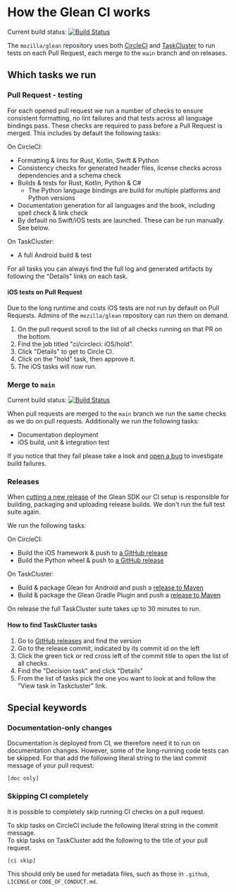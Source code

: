 # How the Glean CI works

Current build status: [![Build Status](https://img.shields.io/circleci/build/github/mozilla/glean/main)](https://circleci.com/gh/mozilla/glean)

The `mozilla/glean` repository uses both [CircleCI] and [TaskCluster] to run tests on each Pull Request,
each merge to the `main` branch and on releases.

## Which tasks we run

### Pull Request - testing

For each opened pull request we run a number of checks to ensure consistent formatting, no lint failures and that tests across all language bindings pass.
These checks are required to pass before a Pull Request is merged.
This includes by default the following tasks:

On CircleCI:

* Formatting & lints for Rust, Kotlin, Swift & Python
* Consistency checks for generated header files, license checks across dependencies and a schema check
* Builds & tests for Rust, Kotlin, Python & C#
    * The Python language bindings are build for multiple platforms and Python versions
* Documentation generation for all languages and the book, including spell check & link check
* By default no Swift/iOS tests are launched. These can be run manually. See below.

On TaskCluster:

* A full Android build & test

For all tasks you can always find the full log and generated artifacts by following the "Details" links on each task.

#### iOS tests on Pull Request

Due to the long runtime and costs iOS tests are not run by default on Pull Requests.
Admins of the `mozilla/glean` repository can run them on demand.

1. On the pull request scroll to the list of all checks running on that PR on the bottom.
2. Find the job titled "ci/circleci: iOS/hold".
3. Click "Details" to get to Circle CI.
4. Click on the "hold" task, then approve it.
5. The iOS tasks will now run.

### Merge to `main`

Current build status: [![Build Status](https://img.shields.io/circleci/build/github/mozilla/glean/main)](https://circleci.com/gh/mozilla/glean)

When pull requests are merged to the `main` branch we run the same checks as we do on pull requests.
Additionally we run the following tasks:

* Documentation deployment
* iOS build, unit & integration test

If you notice that they fail please take a look and [open a bug][newbugzilla] to investigate build failures.

### Releases

When [cutting a new release](cut-a-new-release.md) of the Glean SDK our CI setup is responsible for building, packaging and uploading release builds.
We don't run the full test suite again.

We run the following tasks:

On CircleCI:

* Build the iOS framework & push to [a GitHub release][glean-releases]
* Build the Python wheel & push to [a GitHub release][glean-releases]

On TaskCluster:

* Build & package Glean for Android and push a [release to Maven][maven]
* Build & package the Glean Gradle Plugin and push a [release to Maven][maven]

On release the full TaskCluster suite takes up to 30 minutes to run.

#### How to find TaskCluster tasks

1. Go to [GitHub releases][glean-releases] and find the version
2. Go to the release commit, indicated by its commit id on the left
3. Click the green tick or red cross left of the commit title to open the list of all checks.
4. Find the "Decision task" and click "Details"
5. From the list of tasks pick the one you want to look at and follow the "View task in Taskcluster" link.

## Special keywords

### Documentation-only changes

Documentation is deployed from CI, we therefore need it to run on documentation changes.
However, some of the long-running code tests can be skipped.
For that add the following literal string to the last commit message of your pull request:

```
[doc only]
```

### Skipping CI completely

It is possible to completely skip running CI checks on a pull request.

To skip tasks on CircleCI include the following literal string in the commit message.  
To skip tasks on TaskCluster add the following to the title of your pull request.

```
[ci skip]
```

This should only be used for metadata files, such as those in `.github`, `LICENSE` or `CODE_OF_CONDUCT.md`.

[CircleCI]: https://circleci.com
[TaskCluster]: https://taskcluster.net/
[newbugzilla]: https://bugzilla.mozilla.org/enter_bug.cgi?product=Data+Platform+and+Tools&component=Glean%3A+SDK&priority=P3&status_whiteboard=%5Btelemetry%3Aglean-rs%3Am%3F%5D
[glean-releases]: https://github.com/mozilla/glean/releases
[maven]: https://maven.mozilla.org/?prefix=maven2/org/mozilla/telemetry/
